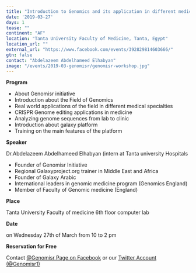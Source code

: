 ```yaml
---
title: "Introduction to Genomics and its application in different medical specialties and  introduction to Galaxy project for analyzing genome sequences"
date: '2019-03-27'
days: 1
tease: ""
continent: "AF"
location: "Tanta University Faculty of Medicine, Tanta, Egypt"
location_url: ""
external_url: "https://www.facebook.com/events/392829814603666/"
gtn: false
contact: "Abdelazeem Abdelhameed Elhabyan"
image: "/events/2019-03-genomisr/genomisr-workshop.jpg"
---
```


**Program**

* About Genomisr initiative
* Introduction about the Field of Genomics
* Real world applications of the field in different medical specialties
* CRISPR Genome editing applications in medicine
* Analyzing genome sequences from lab to clinic
* Introduction about galaxy platform
* Training on the main features of the platform

**Speaker**

Dr.Abdelazeem Abdelhameed Elhabyan (intern at Tanta university Hospitals

* Founder of Genomisr Initiative
* Regional Galaxyproject.org trainer in  Middle East and Africa
* Founder of Galaxy Arabic
* International leaders in genomic medicine program (Genomics England)
* Member of Faculty of Genomic medicine (England)

**Place**

Tanta University Faculty of medicine 6th floor computer lab

**Date**

on Wednesday 27th of March from 10 to 2 pm

**Reservation for Free**

Contact [@Genomisr Page on Facebook](https://www.facebook.com/Genomisr/) or our [Twitter Account (@Genomisr1)](https://twitter.com/genomisr1)




